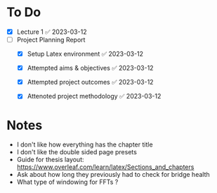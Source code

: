 # To Do 
- [x] Lecture 1 ✅ 2023-03-12
- [ ] Project Planning Report 
	- [x] Setup Latex environment ✅ 2023-03-12
	- [x] Attempted aims & objectives ✅ 2023-03-12
	- [x] Attempted project outcomes ✅ 2023-03-12
	- [x] Attenoted project methodology ✅ 2023-03-12


# Notes
- I don't like how everything has the chapter title
- I don't like the double sided page presets
- Guide for thesis layout: https://www.overleaf.com/learn/latex/Sections_and_chapters
- Ask about how long they previously had to check for bridge health 
- What type of windowing for FFTs ?
